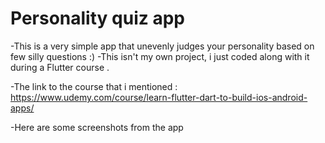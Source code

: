 # Personality quiz app 

-This is a very simple app that unevenly judges your personality based on few silly questions :)
-This isn't my own project, i just coded along with it during a Flutter course . 


-The link to the course that i mentioned : 
 https://www.udemy.com/course/learn-flutter-dart-to-build-ios-android-apps/  
 
 
 -Here are some screenshots from the app 
 
 
 
 



